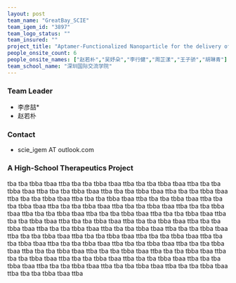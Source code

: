 ```yaml
---
layout: post
team_name: "GreatBay_SCIE"
team_igem_id: "3897"
team_logo_status: ""
team_insured: ""
project_title: "Aptamer-Functionalized Nanoparticle for the delivery of chemotherapy drugs as a new way of cancer curing"
people_onsite_count: 6
people_onsite_names: ["赵若朴","吴妤朵","李行健","周芷漾","王子骄","胡琳青"]
team_school_name: "深圳国际交流学院"
---
```



### Team Leader
* 李彦喆*
* 赵若朴

### Contact
* scie_igem AT outlook.com

### A High-School Therapeutics Project

tba tba tbba tbaa ttba tba tba tbba tbaa ttba tba tba tbba tbaa ttba tba tba tbba tbaa ttba tba tba tbba tbaa ttba tba tba tbba tbaa ttba tba tba tbba tbaa ttba tba tba tbba tbaa ttba tba tba tbba tbaa ttba tba tba tbba tbaa ttba tba tba tbba tbaa ttba tba tba tbba tbaa ttba tba tba tbba tbaa ttba tba tba tbba tbaa ttba tba tba tbba tbaa ttba tba tba tbba tbaa ttba tba tba tbba tbaa ttba tba tba tbba tbaa ttba tba tba tbba tbaa ttba tba tba tbba tbaa ttba tba tba tbba tbaa ttba tba tba tbba tbaa ttba tba tba tbba tbaa ttba tba tba tbba tbaa ttba tba tba tbba tbaa ttba tba tba tbba tbaa ttba tba tba tbba tbaa ttba tba tba tbba tbaa ttba tba tba tbba tbaa ttba tba tba tbba tbaa ttba tba tba tbba tbaa ttba tba tba tbba tbaa ttba tba tba tbba tbaa ttba tba tba tbba tbaa ttba tba tba tbba tbaa ttba tba tba tbba tbaa ttba tba tba tbba tbaa ttba tba tba tbba tbaa ttba tba tba tbba tbaa ttba tba tba tbba tbaa ttba tba tba tbba tbaa ttba tba tba tbba tbaa ttba 
